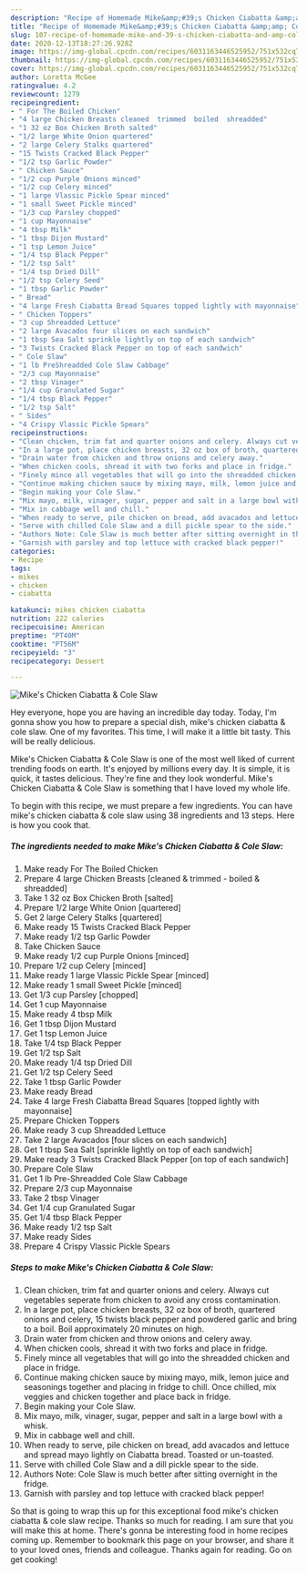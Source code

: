 ```yaml
---
description: "Recipe of Homemade Mike&amp;#39;s Chicken Ciabatta &amp;amp; Cole Slaw"
title: "Recipe of Homemade Mike&amp;#39;s Chicken Ciabatta &amp;amp; Cole Slaw"
slug: 107-recipe-of-homemade-mike-and-39-s-chicken-ciabatta-and-amp-cole-slaw
date: 2020-12-13T18:27:26.928Z
image: https://img-global.cpcdn.com/recipes/6031163446525952/751x532cq70/mikes-chicken-ciabatta-cole-slaw-recipe-main-photo.jpg
thumbnail: https://img-global.cpcdn.com/recipes/6031163446525952/751x532cq70/mikes-chicken-ciabatta-cole-slaw-recipe-main-photo.jpg
cover: https://img-global.cpcdn.com/recipes/6031163446525952/751x532cq70/mikes-chicken-ciabatta-cole-slaw-recipe-main-photo.jpg
author: Loretta McGee
ratingvalue: 4.2
reviewcount: 1279
recipeingredient:
- " For The Boiled Chicken"
- "4 large Chicken Breasts cleaned  trimmed  boiled  shreadded"
- "1 32 oz Box Chicken Broth salted"
- "1/2 large White Onion quartered"
- "2 large Celery Stalks quartered"
- "15 Twists Cracked Black Pepper"
- "1/2 tsp Garlic Powder"
- " Chicken Sauce"
- "1/2 cup Purple Onions minced"
- "1/2 cup Celery minced"
- "1 large Vlassic Pickle Spear minced"
- "1 small Sweet Pickle minced"
- "1/3 cup Parsley chopped"
- "1 cup Mayonnaise"
- "4 tbsp Milk"
- "1 tbsp Dijon Mustard"
- "1 tsp Lemon Juice"
- "1/4 tsp Black Pepper"
- "1/2 tsp Salt"
- "1/4 tsp Dried Dill"
- "1/2 tsp Celery Seed"
- "1 tbsp Garlic Powder"
- " Bread"
- "4 large Fresh Ciabatta Bread Squares topped lightly with mayonnaise"
- " Chicken Toppers"
- "3 cup Shreadded Lettuce"
- "2 large Avacados four slices on each sandwich"
- "1 tbsp Sea Salt sprinkle lightly on top of each sandwich"
- "3 Twists Cracked Black Pepper on top of each sandwich"
- " Cole Slaw"
- "1 lb PreShreadded Cole Slaw Cabbage"
- "2/3 cup Mayonnaise"
- "2 tbsp Vinager"
- "1/4 cup Granulated Sugar"
- "1/4 tbsp Black Pepper"
- "1/2 tsp Salt"
- " Sides"
- "4 Crispy Vlassic Pickle Spears"
recipeinstructions:
- "Clean chicken, trim fat and quarter onions and celery. Always cut vegetables seperate from chicken to avoid any cross contamination."
- "In a large pot, place chicken breasts, 32 oz box of broth, quartered onions and celery, 15 twists black pepper and powdered garlic and bring to a boil. Boil approximately 20 minutes on high."
- "Drain water from chicken and throw onions and celery away."
- "When chicken cools, shread it with two forks and place in fridge."
- "Finely mince all vegetables that will go into the shreadded chicken and place in fridge."
- "Continue making chicken sauce by mixing mayo, milk, lemon juice and seasonings together and placing in fridge to chill. Once chilled, mix veggies and chicken together and place back in fridge."
- "Begin making your Cole Slaw."
- "Mix mayo, milk, vinager, sugar, pepper and salt in a large bowl with a whisk."
- "Mix in cabbage well and chill."
- "When ready to serve, pile chicken on bread, add avacados and lettuce and spread mayo lightly on Ciabatta bread. Toasted or un-toasted."
- "Serve with chilled Cole Slaw and a dill pickle spear to the side."
- "Authors Note: Cole Slaw is much better after sitting overnight in the fridge."
- "Garnish with parsley and top lettuce with cracked black pepper!"
categories:
- Recipe
tags:
- mikes
- chicken
- ciabatta

katakunci: mikes chicken ciabatta 
nutrition: 222 calories
recipecuisine: American
preptime: "PT40M"
cooktime: "PT56M"
recipeyield: "3"
recipecategory: Dessert

---
```



![Mike&#39;s Chicken Ciabatta &amp; Cole Slaw](https://img-global.cpcdn.com/recipes/6031163446525952/751x532cq70/mikes-chicken-ciabatta-cole-slaw-recipe-main-photo.jpg)

Hey everyone, hope you are having an incredible day today. Today, I'm gonna show you how to prepare a special dish, mike&#39;s chicken ciabatta &amp; cole slaw. One of my favorites. This time, I will make it a little bit tasty. This will be really delicious.



Mike&#39;s Chicken Ciabatta &amp; Cole Slaw is one of the most well liked of current trending foods on earth. It's enjoyed by millions every day. It is simple, it is quick, it tastes delicious. They're fine and they look wonderful. Mike&#39;s Chicken Ciabatta &amp; Cole Slaw is something that I have loved my whole life.


To begin with this recipe, we must prepare a few ingredients. You can have mike&#39;s chicken ciabatta &amp; cole slaw using 38 ingredients and 13 steps. Here is how you cook that.

<!--inarticleads1-->

##### The ingredients needed to make Mike&#39;s Chicken Ciabatta &amp; Cole Slaw:

1. Make ready  For The Boiled Chicken
1. Prepare 4 large Chicken Breasts [cleaned &amp; trimmed - boiled &amp; shreadded]
1. Take 1 32 oz Box Chicken Broth [salted]
1. Prepare 1/2 large White Onion [quartered]
1. Get 2 large Celery Stalks [quartered]
1. Make ready 15 Twists Cracked Black Pepper
1. Make ready 1/2 tsp Garlic Powder
1. Take  Chicken Sauce
1. Make ready 1/2 cup Purple Onions [minced]
1. Prepare 1/2 cup Celery [minced]
1. Make ready 1 large Vlassic Pickle Spear [minced]
1. Make ready 1 small Sweet Pickle [minced]
1. Get 1/3 cup Parsley [chopped]
1. Get 1 cup Mayonnaise
1. Make ready 4 tbsp Milk
1. Get 1 tbsp Dijon Mustard
1. Get 1 tsp Lemon Juice
1. Take 1/4 tsp Black Pepper
1. Get 1/2 tsp Salt
1. Make ready 1/4 tsp Dried Dill
1. Get 1/2 tsp Celery Seed
1. Take 1 tbsp Garlic Powder
1. Make ready  Bread
1. Take 4 large Fresh Ciabatta Bread Squares [topped lightly with mayonnaise]
1. Prepare  Chicken Toppers
1. Make ready 3 cup Shreadded Lettuce
1. Take 2 large Avacados [four slices on each sandwich]
1. Get 1 tbsp Sea Salt [sprinkle lightly on top of each sandwich]
1. Make ready 3 Twists Cracked Black Pepper [on top of each sandwich]
1. Prepare  Cole Slaw
1. Get 1 lb Pre-Shreadded Cole Slaw Cabbage
1. Prepare 2/3 cup Mayonnaise
1. Take 2 tbsp Vinager
1. Get 1/4 cup Granulated Sugar
1. Get 1/4 tbsp Black Pepper
1. Make ready 1/2 tsp Salt
1. Make ready  Sides
1. Prepare 4 Crispy Vlassic Pickle Spears




<!--inarticleads2-->

##### Steps to make Mike&#39;s Chicken Ciabatta &amp; Cole Slaw:

1. Clean chicken, trim fat and quarter onions and celery. Always cut vegetables seperate from chicken to avoid any cross contamination.
1. In a large pot, place chicken breasts, 32 oz box of broth, quartered onions and celery, 15 twists black pepper and powdered garlic and bring to a boil. Boil approximately 20 minutes on high.
1. Drain water from chicken and throw onions and celery away.
1. When chicken cools, shread it with two forks and place in fridge.
1. Finely mince all vegetables that will go into the shreadded chicken and place in fridge.
1. Continue making chicken sauce by mixing mayo, milk, lemon juice and seasonings together and placing in fridge to chill. Once chilled, mix veggies and chicken together and place back in fridge.
1. Begin making your Cole Slaw.
1. Mix mayo, milk, vinager, sugar, pepper and salt in a large bowl with a whisk.
1. Mix in cabbage well and chill.
1. When ready to serve, pile chicken on bread, add avacados and lettuce and spread mayo lightly on Ciabatta bread. Toasted or un-toasted.
1. Serve with chilled Cole Slaw and a dill pickle spear to the side.
1. Authors Note: Cole Slaw is much better after sitting overnight in the fridge.
1. Garnish with parsley and top lettuce with cracked black pepper!




So that is going to wrap this up for this exceptional food mike&#39;s chicken ciabatta &amp; cole slaw recipe. Thanks so much for reading. I am sure that you will make this at home. There's gonna be interesting food in home recipes coming up. Remember to bookmark this page on your browser, and share it to your loved ones, friends and colleague. Thanks again for reading. Go on get cooking!
